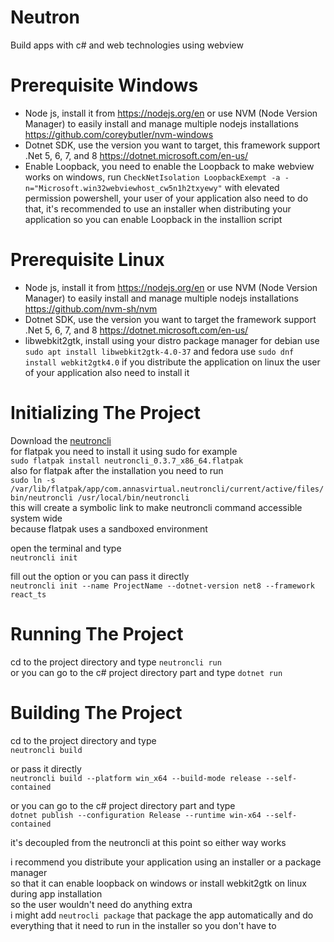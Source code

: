 ﻿# Neutron
Build apps with c# and web technologies using webview

# Prerequisite Windows
- Node js, install it from https://nodejs.org/en or use NVM (Node Version Manager) to easily install and manage multiple nodejs installations https://github.com/coreybutler/nvm-windows
- Dotnet SDK, use the version you want to target, this framework support .Net 5, 6, 7, and 8 https://dotnet.microsoft.com/en-us/
- Enable Loopback, you need to enable the Loopback to make webview works on windows, run `CheckNetIsolation LoopbackExempt -a -n="Microsoft.win32webviewhost_cw5n1h2txyewy"` with elevated permission powershell, your user of your application also need to do that, it's recommended to use an installer when distributing your application so you can enable Loopback in the installion script 

# Prerequisite Linux
- Node js, install it from https://nodejs.org/en or use NVM (Node Version Manager) to easily install and manage multiple nodejs installations https://github.com/nvm-sh/nvm
- Dotnet SDK, use the version you want to target the framework support .Net 5, 6, 7, and 8 https://dotnet.microsoft.com/en-us/
- libwebkit2gtk, install using your distro package manager for debian use `sudo apt install libwebkit2gtk-4.0-37` and fedora use `sudo dnf install webkit2gtk4.0` if you distribute the application on linux the user of your application also need to install it

# Initializing The Project
Download the [neutroncli](https://github.com/annasajkh/Neutron/releases)<br/>
for flatpak you need to install it using sudo for example<br/>
```sudo flatpak install neutroncli_0.3.7_x86_64.flatpak```<br/>
also for flatpak after the installation you need to run<br/>
```sudo ln -s /var/lib/flatpak/app/com.annasvirtual.neutroncli/current/active/files/bin/neutroncli /usr/local/bin/neutroncli```<br/>
this will create a symbolic link to make neutroncli command accessible system wide<br/>
because flatpak uses a sandboxed environment<br/>

open the terminal and type<br/>
```neutroncli init```<br/>

fill out the option or you can pass it directly<br/>
```neutroncli init --name ProjectName --dotnet-version net8 --framework react_ts```<br/>

# Running The Project
cd to the project directory and type `neutroncli run`<br/>
or you can go to the c# project directory part and type `dotnet run`<br/>

# Building The Project
cd to the project directory and type <br/>
```neutroncli build```<br/>

or pass it directly <br/>
```neutroncli build --platform win_x64 --build-mode release --self-contained```<br/>

or you can go to the c# project directory part and type<br/>
```dotnet publish --configuration Release --runtime win-x64 --self-contained```<br/>

it's decoupled from the neutroncli at this point so either way works

i recommend you distribute your application using an installer or a package manager<br/>
so that it can enable loopback on windows or install webkit2gtk on linux during app installation<br/>
so the user wouldn't need do anything extra<br/>
i might add `neutrocli package` that package the app automatically and do everything that it need to run in the installer so you don't have to
